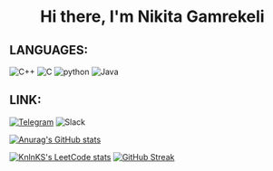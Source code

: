 <h1 align="center">Hi there, I'm Nikita Gamrekeli </h1>

## LANGUAGES:
![C++](https://img.shields.io/badge/-C++-00BFFF?style=for-the-badge&logo=Cplusplus)
![C](https://img.shields.io/badge/-prosto_c-BA55D3?style=for-the-badge&logo=C)
![python](https://img.shields.io/badge/-zmeya-FFFFFF?style=for-the-badge&logo=Python)
![Java](https://img.shields.io/badge/-Java-FFA500?style=for-the-badge&logo=java)


## LINK:
[![Telegram](https://img.shields.io/badge/-clorox-00BFFF?style=for-the-badge&logo=Telegram)](https://t.me/desestupid)
![Slack](https://img.shields.io/badge/-pdursley-DAA520?style=for-the-badge&logo=Slack)

[![Anurag's GitHub stats](https://github-readme-stats.vercel.app/api?username=GAMREKELI)](https://github.com/GAMREKELI/github-readme-stats)


[![KnlnKS's LeetCode stats](https://leetcode-stats-six.vercel.app/api?username=izipivo&theme=dark)](https://github.com/izipivo/leetcode-stats) [![GitHub Streak](https://github-readme-streak-stats.herokuapp.com/?user=DenverCoder1)](https://git.io/streak-stats)
